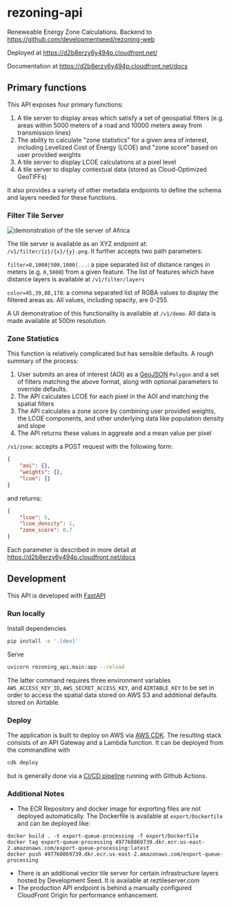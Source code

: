# rezoning-api

Reneweable Energy Zone Calculations. Backend to https://github.com/developmentseed/rezoning-web

Deployed at https://d2b8erzy6y494p.cloudfront.net/

Documentation at https://d2b8erzy6y494p.cloudfront.net/docs

## Primary functions

This API exposes four primary functions:
1. A tile server to display areas which satisfy a set of geospatial filters (e.g. areas within 5000 meters of a road and 10000 meters away from transmission lines)
2. The ability to calculate "zone statistics" for a given area of interest, including Levelized Cost of Energy (LCOE) and "zone score" based on user provided weights
3. A tile server to display LCOE calculations at a pixel level
4. A tile server to display contextual data (stored as Cloud-Optimized GeoTIFFs)

It also provides a variety of other metadata endpoints to define the schema and layers needed for these functions.

### Filter Tile Server

![demonstration of the tile server of Africa](images/rezoning-api-filter.gif)

The tile server is available as an XYZ endpoint at: `/v1/filter/{z}/{x}/{y}.png`. It further accepts two path parameters:

`filter=0,1000|500,1000|...`: a pipe separated list of distance ranges in meters (e.g. `0,5000`) from a given feature. The list of features which have distance layers is available at `/v1/filter/layers`

`color=45,39,88,178`: a comma separated list of RGBA values to display the filtered areas as. All values, including opacity, are 0-255.

A UI demonstration of this functionality is available at `/v1/demo`. All data is made available at 500m resolution.

### Zone Statistics

This function is relatively complicated but has sensible defaults. A rough summary of the process:
1. User submits an area of interest (AOI) as a [GeoJSON](https://geojson.org/) `Polygon` and a set of filters matching the above format, along with optional parameters to override defaults.
2. The API calculates LCOE for each pixel in the AOI and matching the spatial filters
3. The API calculates a zone score by combining user provided weights, the LCOE components, and other underlying data like population density and slope
4. The API returns these values in aggreate and a mean value per pixel

`/v1/zone`: accepts a POST request with the following form:

```json
{
    "aoi": {},
    "weights": {},
    "lcoe": {} 
}
```

and returns:

```json
{
    "lcoe": 5,
    "lcoe_density": 1,
    "zone_score": 0.7
}
```

Each parameter is described in more detail at https://d2b8erzy6y494p.cloudfront.net/docs

## Development

This API is developed with [FastAPI](https://fastapi.tiangolo.com/)

### Run locally

Install dependencies

```sh
pip install -e '.[dev]'
```

Serve 

```sh
uvicorn rezoning_api.main:app --reload
```

The latter command requires three environment variables `AWS_ACCESS_KEY_ID`,  `AWS_SECRET_ACCESS_KEY`, and `AIRTABLE_KEY` to be set in order to access the spatial data stored on AWS S3 and additional defaults stored on Airtable.

### Deploy

The application is built to deploy on AWS via [AWS CDK](https://aws.amazon.com/cdk/). The resulting stack consists of an API Gateway and a Lambda function. It can be deployed from the commandline with 

```sh
cdk deploy
```

but is generally done via a [CI/CD pipeline](.github/workflows/ci.yml) running with Github Actions.

### Additional Notes

- The ECR Repository and docker image for exporting files are not deployed automatically. The Dockerfile is available at `export/Dockerfile` and can be deployed like:
```
docker build . -t export-queue-processing -f export/Dockerfile
docker tag export-queue-processing 497760869739.dkr.ecr.us-east-2.amazonaws.com/export-queue-processing:latest
docker push 497760869739.dkr.ecr.us-east-2.amazonaws.com/export-queue-processing
```
- There is an additional vector tile server for certain infrastructure layers hosted by Development Seed. It is available at reztileserver.com
- The production API endpoint is behind a manually configured CloudFront Origin for performance enhancement.